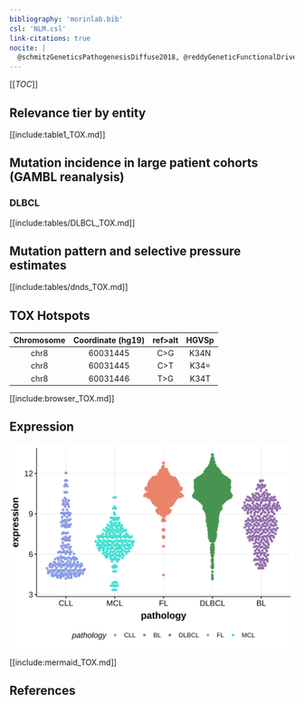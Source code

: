 ```yaml
---
bibliography: 'morinlab.bib'
csl: 'NLM.csl'
link-citations: true
nocite: |
  @schmitzGeneticsPathogenesisDiffuse2018, @reddyGeneticFunctionalDrivers2017, @chapuyMolecularSubtypesDiffuse2018, @hubschmannMutationalMechanismsShaping2021, 
---
```

[[_TOC_]]


## Relevance tier by entity

[[include:table1_TOX.md]]

## Mutation incidence in large patient cohorts (GAMBL reanalysis)

### DLBCL
[[include:tables/DLBCL_TOX.md]]

## Mutation pattern and selective pressure estimates

[[include:tables/dnds_TOX.md]]

## TOX Hotspots

| Chromosome |Coordinate (hg19) | ref>alt | HGVSp | 
 | :---:| :---: | :--: | :---: |
| chr8 | 60031445 | C>G | K34N |
| chr8 | 60031445 | C>T | K34= |
| chr8 | 60031446 | T>G | K34T |

[[include:browser_TOX.md]]

## Expression
![](images/gene_expression/TOX_by_pathology.svg)
<!-- ORIGIN: reddyGeneticFunctionalDrivers2017 -->
<!-- DLBCL: reddyGeneticFunctionalDrivers2017 -->

[[include:mermaid_TOX.md]]

## References
